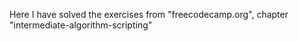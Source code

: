 Here I have solved the exercises from "freecodecamp.org", chapter  "intermediate-algorithm-scripting"
